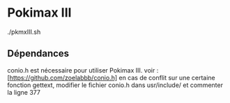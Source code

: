 # Pokimax III
./pkmxIII.sh

## Dépendances
conio.h est nécessaire pour utiliser Pokimax III. voir : [https://github.com/zoelabbb/conio.h]
en cas de conflit sur une certaine fonction gettext, modifier le fichier conio.h dans usr/include/ et commenter la ligne 377